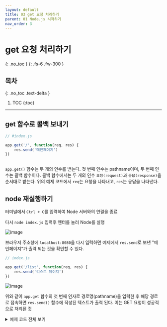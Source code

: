 ```yaml
---
layout: default
title: 03 get 요청 처리하기
parent: 01 Node.js 시작하기
nav_order: 3
---
```


# get 요청 처리하기
{: .no_toc } 
{: .fs-6 .fw-300 }

## 목차
{: .no_toc .text-delta }

1. TOC
{:toc}

---

## get 함수로 콜백 보내기

```js
// #index.js

app.get('/', function(req, res) { 
    res.send('메인페이지')
})
    
```
 
`app.get()` 함수는 두 개의 인수를 받는다. 첫 번째 인수는 pathname이며, 두 번째 인수는 콜백 함수이다. 콜백 함수에서는 두 개의 인수 `요청(request)`과 `응답(response)`을 순서대로 받는다. 위의 예제 코드에서 `req`는 요청을 나타내고, `res`는 응답을 나타낸다.

## node 재실행하기

터미널에서 `Ctrl + C`를 입력하여 Node 서버와의 연결을 종료

다시 `node index.js` 입력후 엔터를 눌러 Node를 실행

![image](https://github.com/cjddn/cjddn.github.io/assets/137849066/055fca54-8b5f-4401-be0e-0f8d0ea943f4)

브라우저 주소창에 `localhost:8080`을 다시 입력하면 예제에서 `res.send`로 보낸 "메인페이지"가 출력 되는 것을 확인할 수 있다.

```js
// index.js

app.get('/list', function(req, res) { 
    res.send('리스트 페이지')
}) 
```
![image](https://github.com/cjddn/cjddn.github.io/assets/137849066/4d8f882f-6494-4518-a00d-58f4cac13d0b)

위와 같이 `app.get` 함수의 첫 번째 인자로 경로명(pathname)을 입력한 후 해당 경로로 접속하면 `res.send()` 함수에 작성된 텍스트가 출력 된다. 이는 GET 요청이 성공적으로 처리된 것
<details>
<summary>예제 코드 전체 보기</summary>
<div markdown="1">       


```js
// index.js

const express = require('express');
const app = express();

app.listen(8080, function() {
    console.log('listening on 8080')
})

app.get('/', function(req, res) { 
    res.send('메인페이지')
})

app.get('/list', function(req, res) { 
    res.send('리스트 페이지')
})
```

</div>
   
</details>